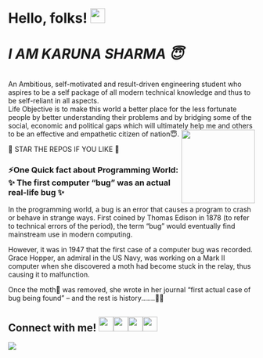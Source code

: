 # Hello, folks! <img src="https://emoji.slack-edge.com/T0172CCPGUW/party-blob/d7253707fa13e9ee.gif" width="30"/>


# <em><b>I AM KARUNA SHARMA 😇</b></em>


</br>
An Ambitious, self-motivated and result-driven engineering student who aspires to be a self package of all modern technical knowledge and thus to be self-reliant in all aspects.
<br>
Life Objective is to make this world a better place for the less fortunate people by better understanding their problems and by bridging some of the social, economic and political gaps which will ultimately help me and others to be an effective and empathetic citizen of nation😇.

<img align="right" img src="https://raw.githubusercontent.com/akshitagupta15june/akshitagupta15june/master/200w.webp" width="150px">
  


</br>

🌟 STAR THE REPOS IF YOU LIKE 🌟

	

### <b>⚡One Quick fact about Programming World: ✨ The first computer “bug” was an actual real-life bug</b> ✨  
In the programming world, a bug is an error that causes a program to crash or behave in strange ways. First coined by Thomas Edison in 1878 (to refer to technical errors of the period), the term “bug” would eventually find mainstream use in modern computing.

However, it was in 1947 that the first case of a computer bug was recorded. Grace Hopper, an admiral in the US Navy, was working on a Mark II computer when she discovered a moth had become stuck in the relay, thus causing it to malfunction.

Once the moth🦋 was removed, she wrote in her journal “first actual case of bug being found” – and the rest is history.......🤯😮 
 

<h2>Connect with me!  <img src="https://emoji.slack-edge.com/T0172CCPGUW/party-blob/d7253707fa13e9ee.gif" width="30"/><img src="https://emoji.slack-edge.com/T0172CCPGUW/party-blob/d7253707fa13e9ee.gif" width="30"/><img src="https://emoji.slack-edge.com/T0172CCPGUW/party-blob/d7253707fa13e9ee.gif" width="30"/><img src="https://emoji.slack-edge.com/T0172CCPGUW/party-blob/d7253707fa13e9ee.gif" width="30"/></h2>
 
[<img src="https://img.shields.io/badge/linkedin-%230077B5.svg?&style=for-the-badge&logo=linkedin&logoColor=white" />](https://www.linkedin.com/in/karuna-sharma-0683971b1/) 
